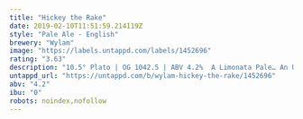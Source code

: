 ```yaml
---
title: "Hickey the Rake"
date: 2019-02-10T11:51:59.214119Z
style: "Pale Ale - English"
brewery: "Wylam"
image: "https://labels.untappd.com/labels/1452696"
rating: "3.63"
description: "10.5° Plato | OG 1042.5 | ABV 4.2%  A Limonata Pale… An Ultra Pale which emulates almost toxic levels of citrus zing. A nuclear sherbet dib-dab of lemon, lime and tropical pineapple."
untappd_url: "https://untappd.com/b/wylam-hickey-the-rake/1452696"
abv: "4.2"
ibu: "0"
robots: noindex,nofollow
---
```

